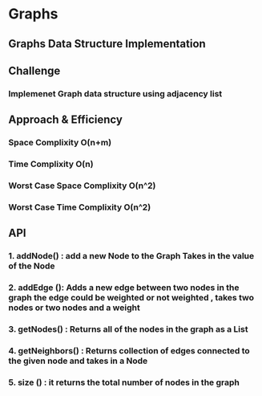 # Graphs

## Graphs Data Structure Implementation

## Challenge

### Implemenet Graph data structure using adjacency list

## Approach & Efficiency

### Space Complixity O(n+m)

### Time Complixity O(n)

### Worst Case Space Complixity O(n^2)

### Worst Case Time Complixity O(n^2)

## API

### 1. addNode() : add a new Node to the Graph Takes in the value of the Node

### 2. addEdge (): Adds a new edge between two nodes in the graph the edge could be weighted or not weighted , takes two nodes or two nodes and a weight

### 3. getNodes() : Returns all of the nodes in the graph as a List

### 4. getNeighbors() : Returns collection of edges connected to the given node and takes in a Node

### 5. size () : it returns the total number of nodes in the graph
